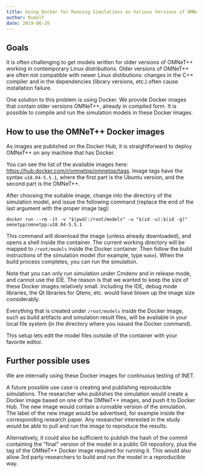 ```yaml
---
title: Using Docker for Running Simulations on Various Versions of OMNeT++
author: Rudolf
date: 2019-06-20
---
```


## Goals

It is often challenging to get models written for older versions of OMNeT++
working in contemporary Linux distributions. Older versions of OMNeT++ are often
not compatible with newer Linux distibutions: changes in the C++ compiler and in
the dependencies (library versions, etc.) often cause installation failure.

One solution to this problem is using Docker. We provide Docker images that
contain older versions OMNeT++, already in compiled form. It is possible
to compile and run the simulation models in these Docker images.

## How to use the OMNeT++ Docker images

As images are published on the Docker Hub, it is straightforward to deploy
OMNeT++ on any machine that has Docker.

You can see the list of the available images here: https://hub.docker.com/r/omnetpp/omnetpp/tags.
Image tags have the syntax `u18.04-5.5.1`, where the first part is the Ubuntu version,
and the second part is the OMNeT++.

After choosing the suitable image, change into the directory of the simulation
model, and issue the following command (replace the end of the last argument
with the proper image tag):

    docker run --rm -it -v "$(pwd):/root/models" -u "$(id -u):$(id -g)" omnetpp/omnetpp:u18.04-5.5.1

This command will download the image (unless already downloaded), and opens a
shell inside the container. The current working directory will be mapped to
`/root/models` inside the Docker container. Then follow the build instructions
of the simulation model (for example, type `make`). When the build process
completes, you can run the simulation.

Note that you can only run simulation under Cmdenv and in release mode, and
cannot use the IDE. The reason is that we wanted to keep the size of these
Docker images relatively small. Including the IDE, debug mode libraries, the Qt
libraries for Qtenv, etc. would have blown up the image size considerably.

Everything that is created under `/root/models` inside the Docker image, such as
build artifacts and simulation result files, will be available in your local
file system (in the directory where you issued the Docker command).

This setup lets edit the model files outside of the container with your favorite editor.

## Further possible uses

We are internally using these Docker images for continuous testing of INET.

A future possible use case is creating and publishing reproducible simulations.
The researcher who publishes the simulation would create a Docker image based on
one of the OMNeT++ images, and push it to Docker Hub. The new image would
contain a runnable version of the simulation. The label of the new image would
be advertised, for example inside the corresponding research paper. Any
researcher interested in the study would be able to pull and run the image to
reproduce the results.

Alternatively, it could also be sufficient to publish the hash of the commit
containing the "final" version of the model in a public Git repository, plus
the tag of the OMNeT++ Docker image required for running it. This would also
allow 3rd party researchers to build and run the model in a reproducible way.

